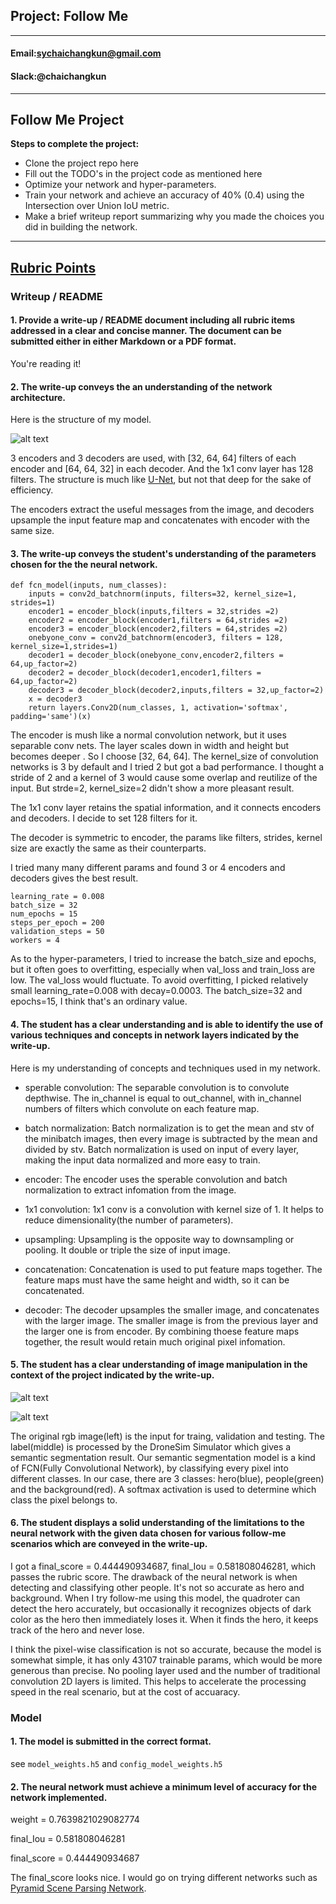 ## Project: Follow Me
---

#### Email:sychaichangkun@gmail.com
#### Slack:@chaichangkun
---
## Follow Me Project

**Steps to complete the project:**

+ Clone the project repo here
+ Fill out the TODO's in the project code as mentioned here
+ Optimize your network and hyper-parameters.
+ Train your network and achieve an accuracy of 40% (0.4) using the Intersection over Union IoU metric.
+ Make a brief writeup report summarizing why you made the choices you did in building the network.
---

## [Rubric Points](https://review.udacity.com/#!/rubrics/1155/view)

### Writeup / README

#### 1. Provide a write-up / README document including all rubric items addressed in a clear and concise manner. The document can be submitted either in either Markdown or a PDF format.

You're reading it!

#### 2. The write-up conveys the an understanding of the network architecture.

Here is the structure of my model.  

[image1]: ./network_structure.png
![alt text][image1]

3 encoders and 3 decoders are used, with [32, 64, 64] filters of each encoder and [64, 64, 32] in each decoder.  And the 1x1 conv layer has 128 filters. The structure is much like [U-Net](https://arxiv.org/abs/1505.04597), but not that deep for the sake of efficiency.

The encoders extract the useful messages from the image, and decoders upsample the input feature map and concatenates with  encoder with the same size.

#### 3. The write-up conveys the student's understanding of the parameters chosen for the the neural network.

```
def fcn_model(inputs, num_classes):
    inputs = conv2d_batchnorm(inputs, filters=32, kernel_size=1, strides=1)
    encoder1 = encoder_block(inputs,filters = 32,strides =2)
    encoder2 = encoder_block(encoder1,filters = 64,strides =2)
    encoder3 = encoder_block(encoder2,filters = 64,strides =2)
    onebyone_conv = conv2d_batchnorm(encoder3, filters = 128, kernel_size=1,strides=1)
    decoder1 = decoder_block(onebyone_conv,encoder2,filters = 64,up_factor=2)
    decoder2 = decoder_block(decoder1,encoder1,filters = 64,up_factor=2)
    decoder3 = decoder_block(decoder2,inputs,filters = 32,up_factor=2)  
    x = decoder3
    return layers.Conv2D(num_classes, 1, activation='softmax', padding='same')(x)
```

The encoder is mush like a normal convolution network, but it uses separable conv nets. The layer scales down in width and height but becomes deeper . So I choose [32, 64, 64]. The kernel_size of convolution networks is 3 by default and I tried 2 but got a bad performance. I thought a stride of 2 and a kernel of 3 would cause some overlap and reutilize of the input. But strde=2, kernel_size=2 didn't show a more pleasant result.  

The 1x1 conv layer retains the spatial information, and it connects encoders and decoders. I decide to set 128 filters for it.

The decoder is symmetric to encoder, the params like filters, strides, kernel size are exactly the same as their counterparts.

I tried many many different params and found 3 or 4 encoders and decoders gives the best result.

```
learning_rate = 0.008
batch_size = 32
num_epochs = 15
steps_per_epoch = 200
validation_steps = 50
workers = 4
```
As to the hyper-parameters, I tried to increase the batch_size and epochs, but it often goes to overfitting, especially when val_loss and train_loss are low. The val_loss would fluctuate. To avoid overfitting, I picked relatively small learning_rate=0.008 with decay=0.0003. The batch_size=32 and epochs=15, I think that's an ordinary value. 

#### 4. The student has a clear understanding and is able to identify the use of various techniques and concepts in network layers indicated by the write-up.

Here is my understanding of concepts and techniques used in my network.

* sperable convolution: The separable convolution is to convolute depthwise. The in_channel is equal to out_channel, with in_channel numbers of filters which convolute on each feature map.

* batch normalization: Batch normalization is to get the mean and stv of the minibatch images, then every image is subtracted by the mean and divided by stv. Batch normalization is used on input of every layer, making the input data normalized and more easy to train.

* encoder: The encoder uses the  sperable convolution and batch normalization to extract infomation from the image.

* 1x1 convolution: 1x1 conv is a convolution with kernel size of 1. It helps to reduce dimensionality(the number of parameters).

* upsampling: Upsampling is the opposite way to downsampling or pooling. It double or triple the size of input image.

* concatenation: Concatenation is used to put feature maps together. The feature maps must have the same height and width, so it can  be concatenated.

* decoder: The decoder upsamples the smaller image, and concatenates with the larger image. The smaller image is from the previous layer and the larger one is from encoder. By combining thoese feature maps together, the result would retain much original pixel infomation.


#### 5. The student has a clear understanding of image manipulation in the context of the project indicated by the write-up.

[image2]: ./result1.png
![alt text][image2]

[image3]: ./result2.png
![alt text][image3]

The original rgb image(left) is the input for traing, validation and testing. The label(middle) is processed by the DroneSim Simulator which gives a semantic segmentation result. Our semantic segmentation model is a kind of FCN(Fully Convolutional Network), by classifying every pixel into different classes. In our case, there are 3 classes: hero(blue), people(green) and the background(red). A softmax activation is used to determine which class the pixel belongs to.

#### 6. The student displays a solid understanding of the limitations to the neural network with the given data chosen for various follow-me scenarios which are conveyed in the write-up.

I got a final_score = 0.444490934687, final_Iou = 0.581808046281, which passes the rubric score. The drawback of the neural network is when detecting and classifying other people. It's not so accurate as hero and background. When I try follow-me using this model, the quadroter can detect the hero accurately, but occasionally it recognizes objects of dark color as the hero then immediately loses it. When it finds the hero, it keeps track of the hero and never lose.  

I think the pixel-wise classification is not so accurate, because the model is somewhat simple, it has only 43107 trainable params, which would be more generous than precise. No pooling layer used and the number of  traditional convolution 2D layers is limited. This helps to accelerate the processing speed in the real scenario, but at the cost of accuaracy.

### Model
#### 1. The model is submitted in the correct format.

see `model_weights.h5` and `config_model_weights.h5`

#### 2. The neural network must achieve a minimum level of accuracy for the network implemented.

weight = 0.7639821029082774

final_Iou = 0.581808046281

final_score = 0.444490934687

The final_score looks nice. I would go on trying different networks such as [Pyramid Scene Parsing Network](https://arxiv.org/abs/1612.01105).
